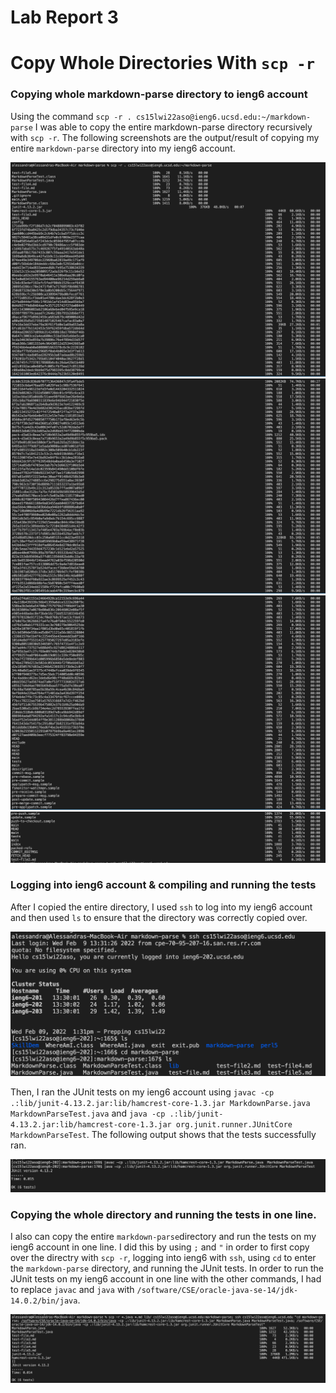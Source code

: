 # Lab Report 3
# Copy Whole Directories With `scp -r`

### Copying  whole markdown-parse directory to ieng6 account

Using the command `scp -r . cs15lwi22aso@ieng6.ucsd.edu:~/markdown-parse` I was able to copy the entire markdown-parse directory recursively with `scp -r`. The following screenshots are the output/result of copying my entire `markdown-parse` directory into my ieng6 account.

![Image](REPORT3scp-rPart1.png)
![Image](REPORT3scp-rPart2.png)
![Image](REPORT3scp-rPart3.png)
![Image](REPORT3scp-rPart4.png)


### Logging into ieng6 account & compiling and running the tests

After I copied the entire directory, I used `ssh` to log into my ieng6 account and then used `ls` to ensure that the directory was correctly copied over. 

![Image](REPORT3checkFilesInServer.png)

Then, I ran the JUnit tests on my ieng6 account using `javac -cp .:lib/junit-4.13.2.jar:lib/hamcrest-core-1.3.jar MarkdownParse.java MarkdownParseTest.java` and `java -cp .:lib/junit-4.13.2.jar:lib/hamcrest-core-1.3.jar org.junit.runner.JUnitCore MarkdownParseTest`. The following output shows that the tests successfully ran.

![Image](REPORT3runningtests.png)

### Copying the whole directory and running the tests in one line.

I also can copy the entire `markdown-parse`directory and run the tests on my ieng6 account in one line. I did this by using `;` and `"` in order to first copy over the directry with `scp -r`, logging into ieng6 with `ssh`, using `cd` to enter the `markdown-parse` directory, and running the JUnit tests. In order to run the JUnit tests on my ieng6 account in one line with the other commands, I had to replace `javac` and `java` with `/software/CSE/oracle-java-se-14/jdk-14.0.2/bin/java`.

![Image](REPORT3runningInOneLine.png)